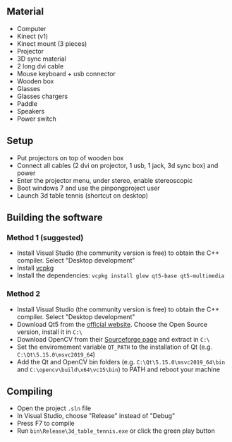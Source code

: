 ## Material

* Computer
* Kinect (v1)
* Kinect mount (3 pieces)
* Projector
* 3D sync material
* 2 long dvi cable
* Mouse keyboard + usb connector
* Wooden box
* Glasses
* Glasses chargers
* Paddle
* Speakers
* Power switch


## Setup

* Put projectors on top of wooden box
* Connect all cables (2 dvi on projector, 1 usb, 1 jack, 3d sync box) and power
* Enter the projector menu, under stereo, enable stereoscopic
* Boot windows 7 and use the pinpongproject user
* Launch 3d table tennis (shortcut on desktop)


## Building the software

### Method 1 (suggested)
* Install Visual Studio (the community version is free) to obtain the C++ compiler. Select "Desktop development"
* Install [vcpkg](https://vcpkg.io/)
* Install the dependencies: `vcpkg install glew qt5-base qt5-multimedia`

### Method 2
* Install Visual Studio (the community version is free) to obtain the C++ compiler. Select "Desktop development"
* Download Qt5 from the [official website](https://www.qt.io/download/). Choose the Open Source version, install it in `C:\`
* Download OpenCV from their [Sourceforge page](https://sourceforge.net/projects/opencvlibrary/) and extract in `C:\`
* Set the enviromement variable `QT_PATH` to the installation of Qt (e.g. `C:\Qt\5.15.0\msvc2019_64`)
* Add the Qt and OpenCV bin folders (e.g. `C:\Qt\5.15.0\msvc2019_64\bin` and `C:\opencv\build\x64\vc15\bin`) to PATH and reboot your machine


## Compiling
* Open the project `.sln` file
* In Visual Studio, choose "Release" instead of "Debug"
* Press F7 to compile
* Run `bin\Release\3d_table_tennis.exe` or click the green play button
